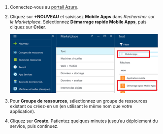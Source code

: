 1. Connectez-vous au [portail Azure].
2. Cliquez sur **+NOUVEAU** et saisissez **Mobile Apps** dans *Rechercher sur le Marketplace*. Sélectionnez **Démarrage rapide Mobile Apps**, puis cliquez sur **Créer**.

    ![Portail Azure avec Démarrage rapide Mobile Apps en surbrillance][quickstart]
3. Pour **Groupe de ressources**, sélectionnez un groupe de ressources existant ou créez-en un (en utilisant le même nom que votre application).
4. Cliquez sur **Create**. Patientez quelques minutes jusqu’au déploiement du service, puis continuez.

<!-- Images. -->
[quickstart]: ./media/app-service-mobile-dotnet-backend-create-new-service/search-mobile-apps-quickstart.png

<!-- URLs. -->
[portail Azure]: https://portal.azure.com/
